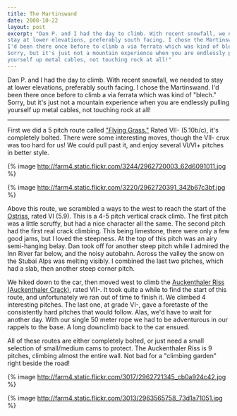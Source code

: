 ```yaml
---
title: The Martinswand
date: 2008-10-22
layout: post
excerpt: "Dan P. and I had the day to climb. With recent snowfall, we needed to
stay at lower elevations, preferably south facing. I chose the Martinswand.
I'd been there once before to climb a via ferrata which was kind of blech.
Sorry, but it's just not a mountain experience when you are endlessly pulling
yourself up metal cables, not touching rock at all!"
---
```


Dan P. and I had the day to climb. With recent snowfall, we needed to
stay at lower elevations, preferably south facing. I chose the Martinswand.
I'd been there once before to climb a via ferrata which was kind of "blech."
Sorry, but it's just not a mountain experience when you are endlessly pulling
yourself up metal cables, not touching rock at all!
  
  
---
  
First we did a 5 pitch route called ["Flying Grass."](http://www.bergsteigen.at/de/touren.aspx?ID=283) Rated
VII- (5.10b/c), it's completely bolted. There were some interesting moves,
though the VII- crux was too hard for us! We could pull past it, and enjoy
several VI/VI+ pitches in better style.
  
  
{% image http://farm4.static.flickr.com/3244/2962720003_62d6091011.jpg %}
  
{% image http://farm4.static.flickr.com/3220/2962720391_342b67c3bf.jpg %}
  
  
Above this route, we scrambled a ways to the west to reach the start of
the [Ostriss](http://www.bergsteigen.at/de/touren.aspx?ID=285),
rated VI (5.9). This is a 4-5 pitch vertical crack climb. The first pitch
was a little scruffy, but had a nice character all the same. The second
pitch had the first real crack climbing. This being limestone, there were
only a few good jams, but I loved the steepness. At the top of this pitch
was an airy semi-hanging belay. Dan took off for another steep pitch while
I admired the Inn River far below, and the noisy autobahn. Across the valley
the snow on the Stubai Alps was melting visibly. I combined the last two
pitches, which had a slab, then another steep corner pitch.
  
  
We hiked down to the car, then moved west to climb the [Auckenthaler Riss (Auckenthaler Crack)](http://www.bergsteigen.at/de/touren.aspx?ID=289),
rated VII-. It took quite a while to find the start of this route, and
unfortunately we ran out of time to finish it. We climbed 4 interesting
pitches. The last one, at grade VI-, gave a foretaste of the consistently
hard pitches that would follow. Alas, we'd have to wait for another day.
With our single 50 meter rope we had to be adventurous in our rappels to
the base. A long downclimb back to the car ensued.
  
  
All of these routes are either completely bolted, or just need a small
selection of small/medium cams to protect. The Auckenthaler Riss is 9 pitches,
climbing almost the entire wall. Not bad for a "climbing garden" right
beside the road!
  
  
{% image http://farm4.static.flickr.com/3017/2962721345_cb0a924c42.jpg %}
  
{% image http://farm4.static.flickr.com/3013/2963565758_73d1a71051.jpg %}
